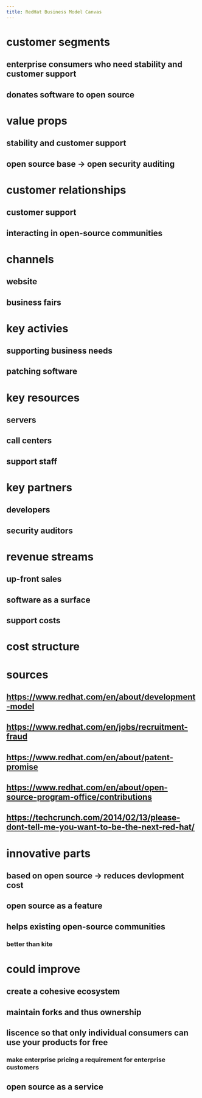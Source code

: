 ```yaml
---
title: RedHat Business Model Canvas
---
```


# customer segments

## enterprise consumers who need stability and customer support

## donates software to open source

# value props

## stability and customer support

## open source base -\> open security auditing

# customer relationships

## customer support

## interacting in open-source communities

# channels

## website

## business fairs

# key activies

## supporting business needs

## patching software

# key resources

## servers

## call centers

## support staff

# key partners

## developers

## security auditors

# revenue streams

## up-front sales

## software as a surface

## support costs

# cost structure

# sources

## <https://www.redhat.com/en/about/development-model>

## <https://www.redhat.com/en/jobs/recruitment-fraud>

## <https://www.redhat.com/en/about/patent-promise>

## <https://www.redhat.com/en/about/open-source-program-office/contributions>

## <https://techcrunch.com/2014/02/13/please-dont-tell-me-you-want-to-be-the-next-red-hat/>

# innovative parts

## based on open source -\> reduces devlopment cost

## open source as a feature

## helps existing open-source communities

### better than kite

# could improve

## create a cohesive ecosystem

## maintain forks and thus ownership

## liscence so that only individual consumers can use your products for free

### make enterprise pricing a requirement for enterprise customers

## open source as a service
